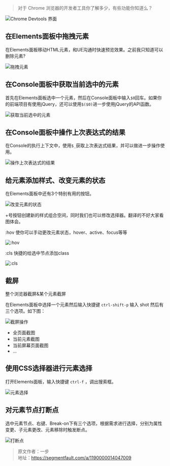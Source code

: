 > 对于 Chrome 浏览器的开发者工具你了解多少，有些功能你知道么？

![Chrome Devtools 界面](http://cdn.chenrf.com/201895211730.png)

## 在Elements面板中拖拽元素

在Elements面板移动HTML元素，和UE沟通时快速预览效果。之前我只知道可以删除元素?

![拖拽元素](http://cdn.chenrf.com/0_3330783475.gif)

## 在Console面板中获取当前选中的元素

首先在Elements面板选中一个元素，然后在Console面板中输入`$0`回车。如果你的前端项目有使用jQuery，还可以使用`$($0)`进一步使用jQuery的API函数。

![获取当前选中的元素](http://cdn.chenrf.com/0_3330783475.gif)

## 在Console面板中操作上次表达式的结果

在Console的执行上下文中，使用`$_`获取上次表达式结果，并可以做进一步操作使用。

![操作上次表达式的结果](http://cdn.chenrf.com/2_3330783475.gif)

## 给元素添加样式、改变元素的状态

在Elements面板中还有3个特别有用的按钮。

![改变元素的状态](http://cdn.chenrf.com/3_3330783475.gif)


+号按钮创建新的样式组合空间，同时我们也可以修改选择器。翻译的不好大家看图体会。

:hov 使你可以手动更改元素状态，hover、active、focus等等

![:hov](http://cdn.chenrf.com/2_1348453680.png)

:cls 快捷的给选中节点添加class

![:cls](http://cdn.chenrf.com/3_1_3330783475.gif)

## 截屏

整个浏览器截屏&某个元素截屏

在Elements面板中选择一个元素然后输入快捷键 `ctrl-shift-p` 输入 shot 然后有三个选项。如下图：

![截屏操作](http://cdn.chenrf.com/20189521311.png)

- 全页面截图
- 当前元素截图
- 当前屏幕页面截图
- ...

## 使用CSS选择器进行元素选择

打开Elements面板，输入快捷键 `ctrl-f` ，调出搜索框。

![元素选择](http://cdn.chenrf.com/4_3330783475.gif)

## 对元素节点打断点

选中元素节点、右键、Break-on下有三个选项，根据需求进行选择，分别为属性变更、子元素更改、元素移除时触发断点。

![打断点](http://cdn.chenrf.com/201895213758.png)


> 原文作者：一步<br/>地址：https://segmentfault.com/a/1190000014047009


